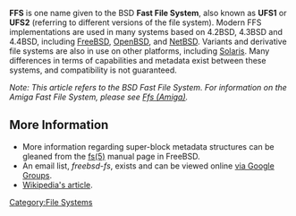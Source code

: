 **FFS** is one name given to the BSD **Fast File System**, also known as
**UFS1** or **UFS2** (referring to different versions of the file
system). Modern FFS implementations are used in many systems based on
4.2BSD, 4.3BSD and 4.4BSD, including [FreeBSD](FreeBSD "wikilink"),
[OpenBSD](OpenBSD "wikilink"), and [NetBSD](NetBSD "wikilink"). Variants
and derivative file systems are also in use on other platforms,
including [Solaris](Solaris "wikilink"). Many differences in terms of
capabilities and metadata exist between these systems, and compatibility
is not guaranteed.

*Note: This article refers to the BSD Fast File System. For information
on the Amiga Fast File System, please see [Ffs
(Amiga)](Ffs_(Amiga) "wikilink").*

## More Information

- More information regarding super-block metadata structures can be
  gleaned from the
  [fs(5)](http://threads.seas.gwu.edu/cgi-bin/man2web?program=fs&section=5)
  manual page in FreeBSD.
- An email list, *freebsd-fs*, exists and can be viewed online [via
  Google
  Groups](http://groups.google.com/group/mailing.freebsd.fs/topics?lnk=rgh).
- [Wikipedia's
  article](http://en.wikipedia.org/wiki/Berkeley_Fast_File_System).

[Category:File Systems](Category:File_Systems "wikilink")